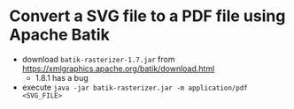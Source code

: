 # Convert a SVG file to a PDF file using Apache Batik

* download `batik-rasterizer-1.7.jar` from https://xmlgraphics.apache.org/batik/download.html
  * 1.8.1 has a bug
* execute `java -jar batik-rasterizer.jar -m application/pdf <SVG_FILE>`
